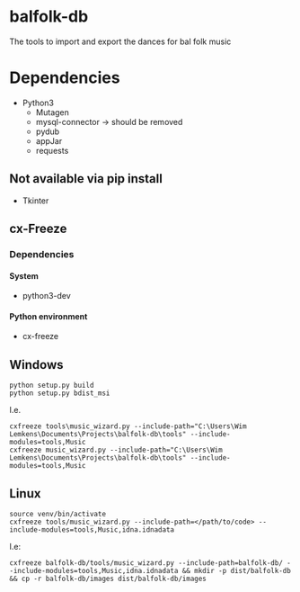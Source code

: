 # balfolk-db
The tools to import and export the dances for bal folk music

# Dependencies
- Python3
  - Mutagen
  - mysql-connector -> should be removed
  - pydub
  - appJar
  - requests

## Not available via pip install
  - Tkinter
  
## cx-Freeze
### Dependencies
#### System
 - python3-dev

#### Python environment   
 - cx-freeze

## Windows
```
python setup.py build
python setup.py bdist_msi
```


I.e.
```
cxfreeze tools\music_wizard.py --include-path="C:\Users\Wim Lemkens\Documents\Projects\balfolk-db\tools" --include-modules=tools,Music
cxfreeze music_wizard.py --include-path="C:\Users\Wim Lemkens\Documents\Projects\balfolk-db\tools" --include-modules=tools,Music
```

## Linux
```
source venv/bin/activate
cxfreeze tools/music_wizard.py --include-path=</path/to/code> --include-modules=tools,Music,idna.idnadata
```

I.e: 
```
cxfreeze balfolk-db/tools/music_wizard.py --include-path=balfolk-db/ --include-modules=tools,Music,idna.idnadata && mkdir -p dist/balfolk-db && cp -r balfolk-db/images dist/balfolk-db/images
```

